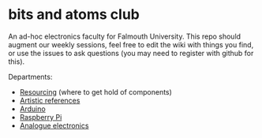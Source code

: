 # bits and atoms club

An ad-hoc electronics faculty for Falmouth University. This repo should augment our weekly sessions, feel free to edit the wiki with things you find, or use the issues to ask questions (you may need to register with github for this).

Departments:

* [Resourcing](https://github.com/fo-am/bits-and-atoms-club/wiki/Resourcing) (where to get hold of components)
* [Artistic references](https://github.com/fo-am/bits-and-atoms-club/wiki/Artistic-references)
* [Arduino](https://github.com/fo-am/bits-and-atoms-club/wiki/Arduino)
* [Raspberry Pi](https://github.com/fo-am/bits-and-atoms-club/wiki/Raspberry-Pi)
* [Analogue electronics](https://github.com/fo-am/bits-and-atoms-club/wiki/Analogue-electronics)
